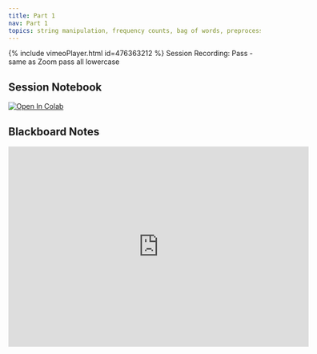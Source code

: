 ```yaml
---
title: Part 1
nav: Part 1
topics: string manipulation, frequency counts, bag of words, preprocessing
---
```


{% include vimeoPlayer.html id=476363212 %}
Session Recording: Pass - same as Zoom pass all lowercase

## Session Notebook
[![Open In Colab](https://colab.research.google.com/assets/colab-badge.svg)](https://colab.research.google.com/github/RJuro/nlp-intro-cuny/blob/c6979439d3f1a57d62d0f16b60682be4c78423ee/notebooks/Intro_NLP_PDW.ipynb)

## Blackboard Notes



 <embed src="https://github.com/RJuro/nlp-intro-cuny/raw/master/images/blackboard.pdf" type="application/pdf" width="600px" height="400px"/>



